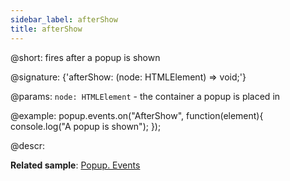 ```yaml
---
sidebar_label: afterShow
title: afterShow
---          
```


@short: fires after a popup is shown

@signature: {'afterShow: (node: HTMLElement) => void;'}

@params:
`node: HTMLElement` - the container a popup is placed in

@example:
popup.events.on("AfterShow", function(element){
    console.log("A popup is shown");
});

@descr:

**Related sample**: [Popup. Events](https://snippet.dhtmlx.com/ro2lza9t)

[comment]: # (@relatedapi: popup/api/popup_beforeshow_event.md)

[comment]: # (@related: popup/event_handling.md)
